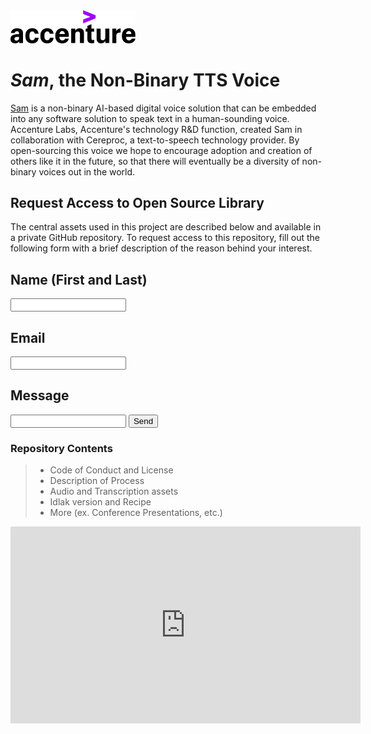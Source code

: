 <img src="Acc_Logo.svg" width="200"/>


# *Sam*, the Non-Binary TTS Voice

[Sam](https://bit.ly/36OjUbt) is a non-binary AI-based digital voice solution that can be embedded into any software solution to speak text in a human-sounding voice. Accenture Labs, Accenture's technology R&D function, created Sam in collaboration with Cereproc, a text-to-speech technology provider. By open-sourcing this voice we hope to encourage adoption and creation of others like it in the future, so that there will eventually be a diversity of non-binary voices out in the world.

## Request Access to Open Source Library
The central assets used in this project are described below and available in a private GitHub repository. To request access to this repository, fill out the following form with a brief description of the reason behind your interest.

<form action="https://formspree.io/nonbinary_voice@accenture.com"
    method="POST">
  <h2>Name (First and Last)</h2>
  <input type="text" name="name">
  <h2>Email</h2>
  <input type="email" name="_replyto">
  <h2>Message</h2>
  <input type="text" name="message">
  <input type="submit" value="Send">
</form>
      

### Repository Contents
> - Code of Conduct and License
> - Description of Process
> - Audio and Transcription assets
> - Idlak version and Recipe
> - More (ex. Conference Presentations, etc.)

<iframe width="560" height="315" src="https://www.youtube.com/embed/mL1n5AEFLl4" frameborder="0" allow="accelerometer; autoplay; clipboard-write; encrypted-media; gyroscope; picture-in-picture" allowfullscreen></iframe>
